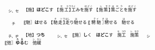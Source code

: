 
<ruby><sub>　シ、セ　</sub><br>【施】</ruby>**ほどこ**す
<ruby>【施工】<rt>　　セ　コウ　　</rt></ruby><ruby>工<rt>たく</rt>み</ruby>を<ruby>施す<rt>ほどこ　</rt></ruby>
<ruby>【施策】<rt>　　シ　サク　　</rt></ruby><ruby>策ごと<rt>はかり　　　</rt></ruby>を<ruby>施す<rt>ほどこ　</rt></ruby>

<ruby><sub>　　チ　　</sub><br>〖馳〗</ruby>**は**せる
<ruby>【馳走】<rt>　　チ　ソウ　　</rt></ruby><ruby>走<rt>はし</rt>り</ruby><ruby>馳<rt>は</rt>せる</ruby>
<ruby>〖騁馳〗<rt>　　テイ　チ　　</rt></ruby><ruby>騁<rt>は</rt>せる</ruby>　<ruby>馳<rt>は</rt>せる</ruby>







<ruby><sub>　チ、ヂ　</sub><br>【地】</ruby>**つち**　　<ruby><sub>　シ、セ　</sub><br>〖施〗</ruby>**し**く　**ほどこ**す　<ruby>施工<rt>セ　コウ</rt></ruby>　<ruby>施策<rt>シ　サク</rt></ruby>　<ruby><sub>　シ　</sub><br>〖弛〗</ruby><ruby>**ゆる**<rt>**たる**</rt></ruby>む　<ruby>弛緩<rt>シ　カン</rt></ruby>



<!--他 拖 駞 池 灺 鍦 虵 也 忚 髢 杝 肔 馳 阤 絁 葹 箷 衪 暆 酏 匜 扡 崺 貤-->　<!--［迤］<sup>イ</sup><sub>**なな**め</sub>（迆）->


<!--<ruby>雪<rt>セツ</rt></ruby> <ruby><rt><ruby>**ゆき**　<br>**すす**ぐ</ruby></rt></ruby>-->
